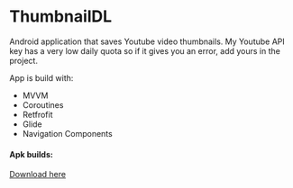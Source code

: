 # ThumbnailDL

Android application that saves Youtube video thumbnails.
My Youtube API key has a very low daily quota so if it gives you an error, add yours in the project.

App is build with:
* MVVM
* Coroutines
* Retfrofit
* Glide
* Navigation Components

#### Apk builds:
[Download here](https://github.com/CPlusPlusCompiler/ThumbnailDL/releases)
